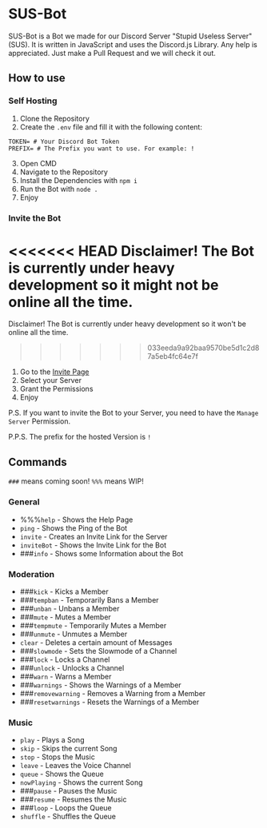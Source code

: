 # SUS-Bot

SUS-Bot is a Bot we made for our Discord Server "Stupid Useless Server" (SUS). It is written in JavaScript and uses the Discord.js Library. Any help is appreciated. Just make a Pull Request and we will check it out.

## How to use

### Self Hosting

1. Clone the Repository
2. Create the `.env` file and fill it with the following content:

```env
TOKEN= # Your Discord Bot Token
PREFIX= # The Prefix you want to use. For example: !
```

3. Open CMD
4. Navigate to the Repository
5. Install the Dependencies with `npm i`
6. Run the Bot with `node .`
7. Enjoy

### Invite the Bot

<<<<<<< HEAD
Disclaimer! The Bot is currently under heavy development so it might not be online all the time.
=======
Disclaimer! The Bot is currently under heavy development so it won't be online all the time.
>>>>>>> 033eeda9a92baa9570be5d1c2d87a5eb4fc64e7f

1. Go to the [Invite Page](https://discord.com/api/oauth2/authorize?client_id=1043594673614225429&permissions=8&scope=bot)
2. Select your Server
3. Grant the Permissions
4. Enjoy

P.S. If you want to invite the Bot to your Server, you need to have the `Manage Server` Permission.

P.P.S. The prefix for the hosted Version is `!`

## Commands

`###` means coming soon!
`%%%` means WIP!

### General

- %%%`help` - Shows the Help Page
- `ping` - Shows the Ping of the Bot
- `invite` - Creates an Invite Link for the Server
- `inviteBot` - Shows the Invite Link for the Bot
- ###`info` - Shows some Information about the Bot

### Moderation

- ###`kick` - Kicks a Member
- ###`tempban` - Temporarily Bans a Member
- ###`unban` - Unbans a Member
- ###`mute` - Mutes a Member
- ###`tempmute` - Temporarily Mutes a Member
- ###`unmute` - Unmutes a Member
- `clear` - Deletes a certain amount of Messages
- ###`slowmode` - Sets the Slowmode of a Channel
- ###`lock` - Locks a Channel
- ###`unlock` - Unlocks a Channel
- ###`warn` - Warns a Member
- ###`warnings` - Shows the Warnings of a Member
- ###`removewarning` - Removes a Warning from a Member
- ###`resetwarnings` - Resets the Warnings of a Member

### Music

- `play` - Plays a Song
- `skip` - Skips the current Song
- `stop` - Stops the Music
- `leave` - Leaves the Voice Channel
- `queue` - Shows the Queue
- `nowPlaying` - Shows the current Song
- ###`pause` - Pauses the Music
- ###`resume` - Resumes the Music
- ###`loop` - Loops the Queue
- `shuffle` - Shuffles the Queue
